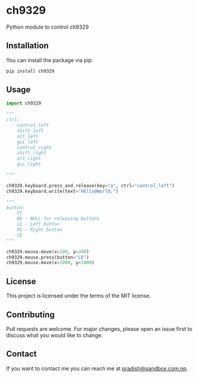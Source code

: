 # ch9329

Python module to control ch9329

## Installation

You can install the package via pip:

```bash
pip install ch9329
```

## Usage

```python
import ch9329

"""
ctrl:
    control_left
    shift_left
    alt_left
    gui_left
    control_right
    shift_right
    alt_right
    gui_right

"""

ch9329.keyboard.press_and_release(key="a", ctrl="control_left")
ch9329.keyboard.write(text="HEllo@World;")

"""
button:
    ST
    NU - NULL for releasing buttons
    LE - Left button
    RI - Right button
    CE
"""

ch9329.mouse.move(x=100, y=300)
ch9329.mouse.press(button="LE")
ch9329.mouse.move(x=1000, y=1000)

```

## License

This project is licensed under the terms of the MIT license.

## Contributing

Pull requests are welcome. For major changes, please open an issue first to discuss what you would like to change.

## Contact

If you want to contact me you can reach me at pradish@sandbox.com.np.

